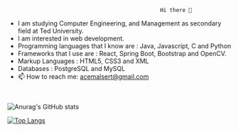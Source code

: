                                                     Hi there 👋
- I am studying Computer Engineering, and Management as secondary field at Ted University. 
- I am interested in web development.
- Programming languages that I know are : Java, Javascript, C and Python 
- Frameworks that I use are : React, Spring Boot, Bootstrap and OpenCV. 
- Markup Languages : HTML5, CSS3 and XML
- Databases : PostgreSQL and MySQL
- 📫 How to reach me: acemalsert@gmail.com

<br>

![Anurag's GitHub stats](https://github-readme-stats.vercel.app/api?username=acemalsert&show_icons=true&theme=radical)

[![Top Langs](https://github-readme-stats.vercel.app/api/top-langs/?username=acemalsert&layout=compact)](https://github.com/anuraghazra/github-readme-stats)
